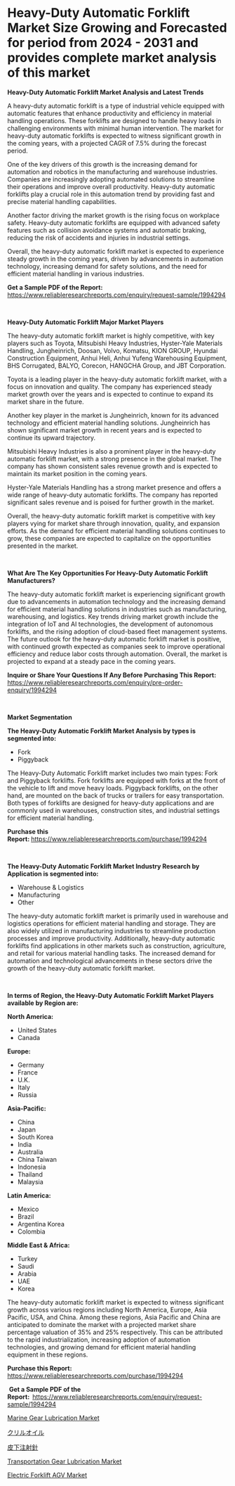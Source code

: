<p><h1>Heavy-Duty Automatic Forklift Market Size Growing and Forecasted for period from 2024 - 2031 and provides complete market analysis of this market</h1></p><p><strong>Heavy-Duty Automatic Forklift Market Analysis and Latest Trends</strong></p>
<p><p>A heavy-duty automatic forklift is a type of industrial vehicle equipped with automatic features that enhance productivity and efficiency in material handling operations. These forklifts are designed to handle heavy loads in challenging environments with minimal human intervention. The market for heavy-duty automatic forklifts is expected to witness significant growth in the coming years, with a projected CAGR of 7.5% during the forecast period.</p><p>One of the key drivers of this growth is the increasing demand for automation and robotics in the manufacturing and warehouse industries. Companies are increasingly adopting automated solutions to streamline their operations and improve overall productivity. Heavy-duty automatic forklifts play a crucial role in this automation trend by providing fast and precise material handling capabilities.</p><p>Another factor driving the market growth is the rising focus on workplace safety. Heavy-duty automatic forklifts are equipped with advanced safety features such as collision avoidance systems and automatic braking, reducing the risk of accidents and injuries in industrial settings.</p><p>Overall, the heavy-duty automatic forklift market is expected to experience steady growth in the coming years, driven by advancements in automation technology, increasing demand for safety solutions, and the need for efficient material handling in various industries.</p></p>
<p><strong>Get a Sample PDF of the Report:&nbsp;</strong> <a href="https://www.reliableresearchreports.com/enquiry/request-sample/1994294">https://www.reliableresearchreports.com/enquiry/request-sample/1994294</a></p>
<p>&nbsp;</p>
<p><strong>Heavy-Duty Automatic Forklift Major Market Players</strong></p>
<p><p>The heavy-duty automatic forklift market is highly competitive, with key players such as Toyota, Mitsubishi Heavy Industries, Hyster-Yale Materials Handling, Jungheinrich, Doosan, Volvo, Komatsu, KION GROUP, Hyundai Construction Equipment, Anhui Heli, Anhui Yufeng Warehousing Equipment, BHS Corrugated, BALYO, Corecon, HANGCHA Group, and JBT Corporation. </p><p>Toyota is a leading player in the heavy-duty automatic forklift market, with a focus on innovation and quality. The company has experienced steady market growth over the years and is expected to continue to expand its market share in the future. </p><p>Another key player in the market is Jungheinrich, known for its advanced technology and efficient material handling solutions. Jungheinrich has shown significant market growth in recent years and is expected to continue its upward trajectory.</p><p>Mitsubishi Heavy Industries is also a prominent player in the heavy-duty automatic forklift market, with a strong presence in the global market. The company has shown consistent sales revenue growth and is expected to maintain its market position in the coming years.</p><p>Hyster-Yale Materials Handling has a strong market presence and offers a wide range of heavy-duty automatic forklifts. The company has reported significant sales revenue and is poised for further growth in the market.</p><p>Overall, the heavy-duty automatic forklift market is competitive with key players vying for market share through innovation, quality, and expansion efforts. As the demand for efficient material handling solutions continues to grow, these companies are expected to capitalize on the opportunities presented in the market.</p></p>
<p>&nbsp;</p>
<p><strong>What Are The Key Opportunities For Heavy-Duty Automatic Forklift Manufacturers?</strong></p>
<p><p>The heavy-duty automatic forklift market is experiencing significant growth due to advancements in automation technology and the increasing demand for efficient material handling solutions in industries such as manufacturing, warehousing, and logistics. Key trends driving market growth include the integration of IoT and AI technologies, the development of autonomous forklifts, and the rising adoption of cloud-based fleet management systems. The future outlook for the heavy-duty automatic forklift market is positive, with continued growth expected as companies seek to improve operational efficiency and reduce labor costs through automation. Overall, the market is projected to expand at a steady pace in the coming years.</p></p>
<p><strong>Inquire or Share Your Questions If Any Before Purchasing This Report:</strong> <a href="https://www.reliableresearchreports.com/enquiry/pre-order-enquiry/1994294">https://www.reliableresearchreports.com/enquiry/pre-order-enquiry/1994294</a></p>
<p>&nbsp;</p>
<p><strong>Market Segmentation</strong></p>
<p><strong>The Heavy-Duty Automatic Forklift Market Analysis by types is segmented into:</strong></p>
<p><ul><li>Fork</li><li>Piggyback</li></ul></p>
<p><p>The Heavy-Duty Automatic Forklift market includes two main types: Fork and Piggyback forklifts. Fork forklifts are equipped with forks at the front of the vehicle to lift and move heavy loads. Piggyback forklifts, on the other hand, are mounted on the back of trucks or trailers for easy transportation. Both types of forklifts are designed for heavy-duty applications and are commonly used in warehouses, construction sites, and industrial settings for efficient material handling.</p></p>
<p><strong>Purchase this Report:&nbsp;</strong><a href="https://www.reliableresearchreports.com/purchase/1994294">https://www.reliableresearchreports.com/purchase/1994294</a></p>
<p>&nbsp;</p>
<p><strong>The Heavy-Duty Automatic Forklift Market Industry Research by Application is segmented into:</strong></p>
<p><ul><li>Warehouse & Logistics</li><li>Manufacturing</li><li>Other</li></ul></p>
<p><p>The heavy-duty automatic forklift market is primarily used in warehouse and logistics operations for efficient material handling and storage. They are also widely utilized in manufacturing industries to streamline production processes and improve productivity. Additionally, heavy-duty automatic forklifts find applications in other markets such as construction, agriculture, and retail for various material handling tasks. The increased demand for automation and technological advancements in these sectors drive the growth of the heavy-duty automatic forklift market.</p></p>
<p>&nbsp;</p>
<p><strong>In terms of Region, the Heavy-Duty Automatic Forklift Market Players available by Region are:</strong></p>
<p>
    <p> <strong> North America: </strong>
        <ul>
            <li>United States</li>
            <li>Canada</li>
        </ul>
        </p> 
    <p> <strong> Europe: </strong>
        <ul>
            <li>Germany</li>
            <li>France</li>
            <li>U.K.</li>
            <li>Italy</li>
            <li>Russia</li>
        </ul>
        </p> 
    <p> <strong> Asia-Pacific: </strong>
        <ul>
            <li>China</li>
            <li>Japan</li>
            <li>South Korea</li>
            <li>India</li>
            <li>Australia</li>
            <li>China Taiwan</li>
            <li>Indonesia</li>
            <li>Thailand</li>
            <li>Malaysia</li>
        </ul>
        </p> 
    <p> <strong> Latin America: </strong>
        <ul>
            <li>Mexico</li>
            <li>Brazil</li>
            <li>Argentina Korea</li>
            <li>Colombia</li>
        </ul>
        </p> 
    <p> <strong> Middle East & Africa: </strong>
        <ul>
            <li>Turkey</li>
            <li>Saudi</li>
            <li>Arabia</li>
            <li>UAE</li>
            <li>Korea</li>
        </ul>
    </p>
    </p>
<p><p>The heavy-duty automatic forklift market is expected to witness significant growth across various regions including North America, Europe, Asia Pacific, USA, and China. Among these regions, Asia Pacific and China are anticipated to dominate the market with a projected market share percentage valuation of 35% and 25% respectively. This can be attributed to the rapid industrialization, increasing adoption of automation technologies, and growing demand for efficient material handling equipment in these regions.</p></p>
<p><strong>Purchase this Report: </strong><a href="https://www.reliableresearchreports.com/purchase/1994294">https://www.reliableresearchreports.com/purchase/1994294</a></p>
<p>&nbsp;<strong>Get a Sample PDF of the Report:&nbsp;&nbsp;</strong><a href="https://www.reliableresearchreports.com/enquiry/request-sample/1994294">https://www.reliableresearchreports.com/enquiry/request-sample/1994294</a></p>
<p><strong></strong></p>
<p><p><a href="https://forested-sushi-9b0.notion.site/Decoding-the-Marine-Gear-Lubrication-Market-A-Deep-Dive-into-the-Latest-Market-Trends-Market-Segme-1e47a3123145458399b4fce08a408871">Marine Gear Lubrication Market</a></p><p><a href="https://github.com/hwbcz413288296/Market-Research-Report-List-1/blob/main/8210583189236.md">クリルオイル</a></p><p><a href="https://github.com/efcvopdgkdx128/Market-Research-Report-List-1/blob/main/3621437189235.md">皮下注射針</a></p><p><a href="https://summer-dogwood-3e9.notion.site/Transportation-Gear-Lubrication-Market-Share-Market-New-Trends-Analysis-Report-By-Type-By-Applica-b3f1a28e32e24d339feedb67cea89fdc">Transportation Gear Lubrication Market</a></p><p><a href="https://github.com/derrinmiltonellis35gcl/Market-Research-Report-List-1/blob/main/electric-forklift-agv-market.md">Electric Forklift AGV Market</a></p></p>